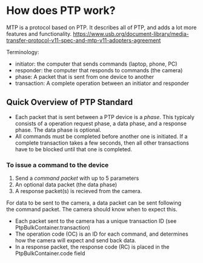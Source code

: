 # How does PTP work?
MTP is a protocol based on PTP. It describes all of PTP, and adds a lot more features and functionality.
https://www.usb.org/document-library/media-transfer-protocol-v11-spec-and-mtp-v11-adopters-agreement

Terminology:
- initiator: the computer that sends commands (laptop, phone, PC)
- responder: the computer that responds to commands (the camera)
- phase: A packet that is sent from one device to another
- transaction: A complete operation between an initiator and responder

## Quick Overview of PTP Standard
- Each packet that is sent between a PTP device is a *phase*. This typicaly consists of a operation request phase,
a data phase, and a response phase. The data phase is optional.
- All commands must be completed before another one is initiated. If a complete transaction takes a few seconds, then
all other transactions have to be blocked until that one is completed.

### To issue a command to the device
1. Send a *command packet* with up to 5 parameters
2. An optional data packet (the data phase)
3. A response packet(s) is recieved from the camera.

For data to be sent to the camera, a data packet can be sent following  
the command packet. The camera should know when to expect this.  

- Each packet sent to the camera has a unique transaction ID (see PtpBulkContainer.transaction)
- The operation code (OC) is an ID for each command, and determines how the camera will expect and send back data.
- In a response packet, the response code (RC) is placed in the PtpBulkContainer.code field
